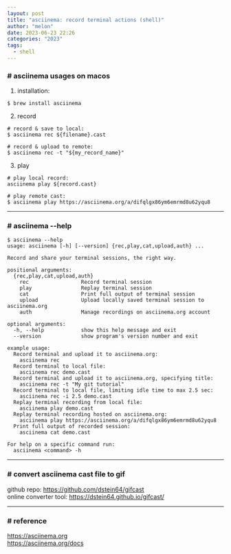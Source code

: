 ```yaml
---
layout: post
title: "asciinema: record terminal actions (shell)"
author: "melon"
date: 2023-06-23 22:26
categories: "2023"
tags:
  - shell
---
```


### # asciinema usages on macos
1) installation:
```shell
$ brew install asciinema
```

2) record
```text
# record & save to local:
$ asciinema rec ${filename}.cast

# record & upload to remote:
$ asciinema rec -t "${my_record_name}"
```

3) play
```text
# play local record:
asciinema play ${record.cast}

# play remote cast:
$ asciinema play https://asciinema.org/a/difqlgx86ym6emrmd8u62yqu8
```

<hr>

### # asciinema \--help
```text
$ asciinema --help
usage: asciinema [-h] [--version] {rec,play,cat,upload,auth} ...

Record and share your terminal sessions, the right way.

positional arguments:
  {rec,play,cat,upload,auth}
    rec                 Record terminal session
    play                Replay terminal session
    cat                 Print full output of terminal session
    upload              Upload locally saved terminal session to asciinema.org
    auth                Manage recordings on asciinema.org account

optional arguments:
  -h, --help            show this help message and exit
  --version             show program's version number and exit

example usage:
  Record terminal and upload it to asciinema.org:
    asciinema rec
  Record terminal to local file:
    asciinema rec demo.cast
  Record terminal and upload it to asciinema.org, specifying title:
    asciinema rec -t "My git tutorial"
  Record terminal to local file, limiting idle time to max 2.5 sec:
    asciinema rec -i 2.5 demo.cast
  Replay terminal recording from local file:
    asciinema play demo.cast
  Replay terminal recording hosted on asciinema.org:
    asciinema play https://asciinema.org/a/difqlgx86ym6emrmd8u62yqu8
  Print full output of recorded session:
    asciinema cat demo.cast

For help on a specific command run:
  asciinema <command> -h
```

<hr>

### # convert asciinema cast file to gif
github repo: https://github.com/dstein64/gifcast  
online converter tool: https://dstein64.github.io/gifcast/

<hr>

### # reference
https://asciinema.org  
https://asciinema.org/docs

